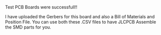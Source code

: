 Test PCB Boards were successfull!!

I have uploaded the Gerbers for this board and also a Bill of Materials and Position File.
You can use both these .CSV files to have JLCPCB Assemble the SMD parts for you.
